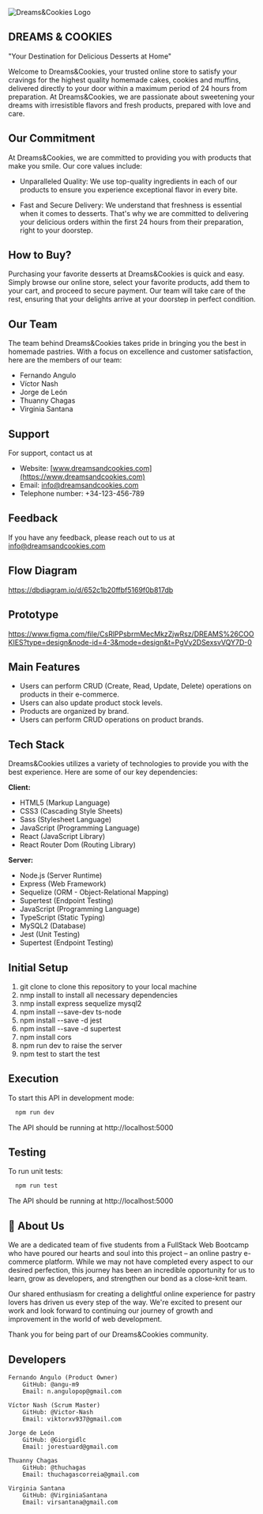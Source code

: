 
![Dreams&Cookies Logo](client/src/assets/icon-logo/)


##  DREAMS & COOKIES
                
"Your Destination for Delicious Desserts at Home"

Welcome to Dreams&Cookies, your trusted online store to satisfy your cravings for the highest quality homemade cakes, cookies and muffins, delivered directly to your door within a maximum period of 24 hours from preparation.
At Dreams&Cookies, we are passionate about sweetening your dreams with irresistible flavors and fresh products, prepared with love and care.

##  Our Commitment

At Dreams&Cookies, we are committed to providing you with products that make you smile. Our core values include:

  * Unparalleled Quality: We use top-quality ingredients in each of our products to ensure you experience exceptional flavor in every bite.

  * Fast and Secure Delivery: We understand that freshness is essential when it comes to desserts. That's why we are committed to delivering your delicious orders within the first 24 hours from their preparation, right to your doorstep.

## How to Buy?

Purchasing your favorite desserts at Dreams&Cookies is quick and easy. Simply browse our online store, select your favorite products, add them to your cart, and proceed to secure payment. Our team will take care of the rest, ensuring that your delights arrive at your doorstep in perfect condition.

##  Our Team

The team behind Dreams&Cookies takes pride in bringing you the best in homemade pastries. With a focus on excellence and customer satisfaction, here are the members of our team:

* Fernando Angulo
* Víctor Nash
* Jorge de León
* Thuanny Chagas
* Virginia Santana

## Support

For support, contact us at

- Website: [www.dreamsandcookies.com](https://www.dreamsandcookies.com)
- Email: info@dreamsandcookies.com
- Telephone number: +34-123-456-789

## Feedback

If you have any feedback, please reach out to us at info@dreamsandcookies.com

## Flow Diagram

https://dbdiagram.io/d/652c1b20ffbf5169f0b817db

## Prototype

https://www.figma.com/file/CsRlPPsbrmMecMkzZjwRsz/DREAMS%26COOKIES?type=design&node-id=4-3&mode=design&t=PgVy2DSexsvVQY7D-0

## Main Features

- Users can perform CRUD (Create, Read, Update, Delete) operations on products in their e-commerce.
- Users can also update product stock levels.
- Products are organized by brand.
- Users can perform CRUD operations on product brands.

## Tech Stack

Dreams&Cookies utilizes a variety of technologies to provide you with the best experience. Here are some of our key dependencies:

**Client:** 

- HTML5 (Markup Language)
- CSS3 (Cascading Style Sheets)
- Sass (Stylesheet Language)
- JavaScript (Programming Language)
- React (JavaScript Library)
- React Router Dom (Routing Library)

**Server:** 

- Node.js (Server Runtime)
- Express (Web Framework)
- Sequelize (ORM - Object-Relational Mapping)
- Supertest (Endpoint Testing)
- JavaScript (Programming Language)
- TypeScript (Static Typing)
- MySQL2 (Database)
- Jest (Unit Testing)
- Supertest (Endpoint Testing)

## Initial Setup

1. git clone to clone this repository to your local machine
2. nmp install to install all necessary dependencies
3. nmp install express sequelize mysql2
4. npm install --save-dev ts-node
5. npm install --save -d jest
6. npm install --save -d supertest
7. npm install cors
8. npm run dev to raise the server
9. npm test to start the test

## Execution

To start this API in development mode:

```bash
  npm run dev
```
The API should be running at http://localhost:5000

## Testing

To run unit tests:

```bash
  npm run test
```
The API should be running at http://localhost:5000

## 🚀 About Us

We are a dedicated team of five students from a FullStack Web Bootcamp who have poured our hearts and soul into this project – an online pastry e-commerce platform. While we may not have completed every aspect to our desired perfection, this journey has been an incredible opportunity for us to learn, grow as developers, and strengthen our bond as a close-knit team.

Our shared enthusiasm for creating a delightful online experience for pastry lovers has driven us every step of the way. We're excited to present our work and look forward to continuing our journey of growth and improvement in the world of web development.

Thank you for being part of our Dreams&Cookies community.

## Developers 

    Fernando Angulo (Product Owner)
        GitHub: @angu-m9
        Email: n.angulopop@gmail.com

    Víctor Nash (Scrum Master)
        GitHub: @Victor-Nash
        Email: viktorxv937@gmail.com

    Jorge de León
        GitHub: @Giorgidlc
        Email: jorestuard@gmail.com

    Thuanny Chagas
        GitHub: @thuchagas
        Email: thuchagascorreia@gmail.com

    Virginia Santana
        GitHub: @VirginiaSantana
        Email: virsantana@gmail.com

